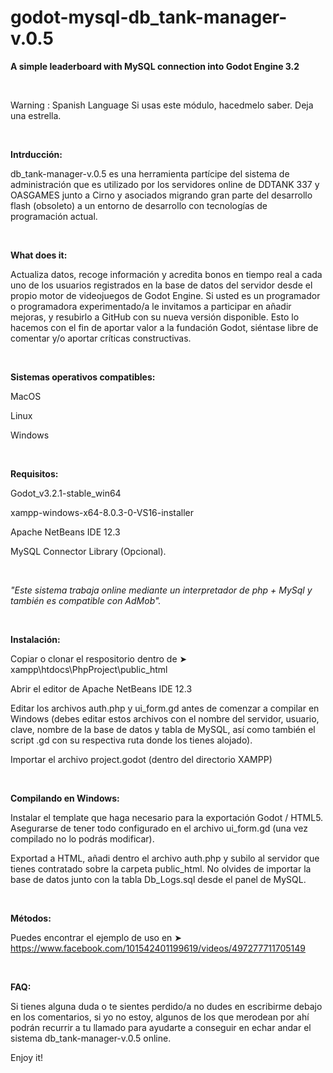 # godot-mysql-db_tank-manager-v.0.5
<b>A simple leaderboard with MySQL connection into Godot Engine 3.2</b>

</br>

Warning : Spanish Language
Si usas este módulo, hacedmelo saber. Deja una estrella. 

</br>

<b>Intrducción:</b>

db_tank-manager-v.0.5 es una herramienta partícipe del sistema de administración que es utilizado por los servidores online de DDTANK 337 y OASGAMES junto a Cirno y asociados migrando gran parte del desarrollo flash (obsoleto) a un entorno de desarrollo con tecnologías de programación actual.

</br>

<b>What does it:</b>

Actualiza datos, recoge información y acredita bonos en tiempo real a cada uno de los usuarios registrados en la base de datos del servidor desde el propio motor de videojuegos de Godot Engine. Si usted es un programador o programadora experimentado/a le invitamos a participar en añadir mejoras, y resubirlo a GitHub con su nueva versión disponible. Esto lo hacemos con el fin de aportar valor a la fundación Godot, siéntase libre de comentar y/o aportar críticas constructivas.

</br>

<b>Sistemas operativos compatibles:</b> 

MacOS

Linux

Windows

</br>

<b>Requisitos:</b>

Godot_v3.2.1-stable_win64

xampp-windows-x64-8.0.3-0-VS16-installer

Apache NetBeans IDE 12.3

MySQL Connector Library (Opcional).

</br>

<i>"Este sistema trabaja online mediante un interpretador de php + MySql y también es compatible con AdMob".</i>

</br>

<b>Instalación:</b>

Copiar o clonar el respositorio dentro de ➤ xampp\htdocs\PhpProject\public_html

Abrir el editor de Apache NetBeans IDE 12.3

Editar los archivos auth.php y ui_form.gd antes de comenzar a compilar en Windows (debes editar estos archivos con el nombre del servidor, usuario, clave, nombre de la base de datos y tabla de MySQL, así como también el script .gd con su respectiva ruta donde los tienes alojado).

Importar el archivo project.godot (dentro del directorio XAMPP)

</br>

<b>Compilando en Windows:</b>

Instalar el template que haga necesario para la exportación Godot / HTML5. Asegurarse de tener todo configurado en el archivo ui_form.gd (una vez compilado no lo podrás modificar).

Exportad a HTML, añadi dentro el archivo auth.php y subilo al servidor que tienes contratado sobre la carpeta public_html. No olvides de importar la base de datos junto con la tabla Db_Logs.sql desde el panel de MySQL.

</br>

<b>Métodos:</b>

Puedes encontrar el ejemplo de uso en ➤ https://www.facebook.com/101542401199619/videos/497277711705149

</br>

<b>FAQ:</b>

Si tienes alguna duda o te sientes perdido/a no dudes en escribirme debajo en los comentarios, si yo no estoy, algunos de los que merodean por ahí podrán recurrir a tu llamado para ayudarte a conseguir en echar andar el sistema db_tank-manager-v.0.5 online.

Enjoy it! 

 
